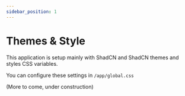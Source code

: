```yaml
---
sidebar_position: 1
---
```


# Themes & Style

This application is setup mainly with ShadCN and ShadCN themes and styles CSS variables. 

You can configure these settings in `/app/global.css`

(More to come, under construction)
